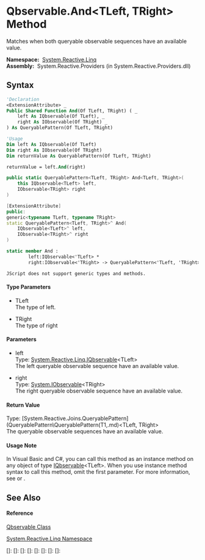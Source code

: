 # Qbservable.And\<TLeft, TRight\> Method

Matches when both queryable observable sequences have an available value.

**Namespace:**  [System.Reactive.Linq](System.Reactive.Linq\System.Reactive.Linq.md)  
**Assembly:**  System.Reactive.Providers (in System.Reactive.Providers.dll)

## Syntax

```vb
'Declaration
<ExtensionAttribute> _
Public Shared Function And(Of TLeft, TRight) ( _
    left As IQbservable(Of TLeft), _
    right As IObservable(Of TRight) _
) As QueryablePattern(Of TLeft, TRight)
```

```vb
'Usage
Dim left As IQbservable(Of TLeft)
Dim right As IObservable(Of TRight)
Dim returnValue As QueryablePattern(Of TLeft, TRight)

returnValue = left.And(right)
```

```csharp
public static QueryablePattern<TLeft, TRight> And<TLeft, TRight>(
    this IQbservable<TLeft> left,
    IObservable<TRight> right
)
```

```c++
[ExtensionAttribute]
public:
generic<typename TLeft, typename TRight>
static QueryablePattern<TLeft, TRight>^ And(
    IQbservable<TLeft>^ left, 
    IObservable<TRight>^ right
)
```

```fsharp
static member And : 
        left:IQbservable<'TLeft> * 
        right:IObservable<'TRight> -> QueryablePattern<'TLeft, 'TRight> 
```

```jscript
JScript does not support generic types and methods.
```

#### Type Parameters

- TLeft  
  The type of left.

- TRight  
  The type of right

#### Parameters

- left  
  Type: [System.Reactive.Linq.IQbservable](IQbservable\IQbservable(TSource).md)\<TLeft\>  
  The left queryable observable sequence have an available value.

- right  
  Type: [System.IObservable](https://msdn.microsoft.com/en-us/library/Dd990377)\<TRight\>  
  The right queryable observable sequence have an available value.

#### Return Value

Type: [System.Reactive.Joins.QueryablePattern](QueryablePattern\QueryablePattern(T1,.md)\<TLeft, TRight\>  
The queryable observable sequences have an available value.

#### Usage Note

In Visual Basic and C\#, you can call this method as an instance method on any object of type [IQbservable](IQbservable\IQbservable(TSource).md)\<TLeft\>. When you use instance method syntax to call this method, omit the first parameter. For more information, see [](https://msdn.microsoft.com/en-us/library/Bb384936) or [](https://msdn.microsoft.com/en-us/library/Bb383977).

## See Also

#### Reference

[Qbservable Class](Qbservable\Qbservable.md)

[System.Reactive.Linq Namespace](System.Reactive.Linq\System.Reactive.Linq.md)

[]: 
[]: 
[]: 
[]: 
[]: 
[]: 
[]: 
[]: 